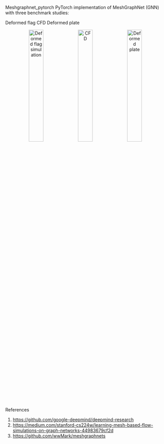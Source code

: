 Meshgraphnet_pytorch
PyTorch implementation of MeshGraphNet (GNN) with three benchmark studies:

Deformed flag
CFD
Deformed plate

<p align="center">
  <img src="https://github.com/user-attachments/assets/948533fd-55a2-425c-8fa9-7778f72e3970" width="30%" alt="Deformed flag simulation">
  <img src="https://github.com/user-attachments/assets/e8749c06-160b-4e9c-a972-521fce4d11e0" width="30%" alt="CFD">
  <img src="https://github.com/user-attachments/assets/bc1544c3-7798-4d7f-920c-dac451d1e683" width="30%" alt="Deformed plate">
</p>

References

1. https://github.com/google-deepmind/deepmind-research
2. https://medium.com/stanford-cs224w/learning-mesh-based-flow-simulations-on-graph-networks-44983679cf2d
3. https://github.com/wwMark/meshgraphnets
